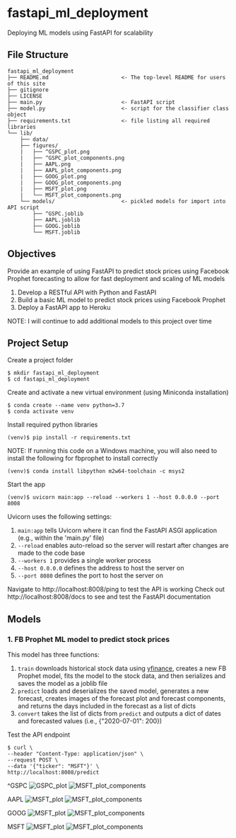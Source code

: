 # fastapi_ml_deployment
Deploying ML models using FastAPI for scalability

## File Structure

```{}
fastapi_ml_deployment
├── README.md                       <- The top-level README for users of this site
├── gitignore
├── LICENSE
├── main.py                         <- FastAPI script
├── model.py                        <- script for the classifier class object
├── requirements.txt                <- file listing all required libraries
└── lib/
    ├── data/
    ├── figures/
    |   ├── ^GSPC_plot.png
    |   ├── ^GSPC_plot_components.png
    |   ├── AAPL.png
    |   ├── AAPL_plot_components.png
    |   ├── GOOG_plot.png
    |   ├── GOOG_plot_components.png
    |   ├── MSFT_plot.png
    |   └── MSFT_plot_components.png
    └── models/                     <- pickled models for import into API script
        ├── ^GSPC.joblib
        ├── AAPL.joblib
        ├── GOOG.joblib
        └── MSFT.joblib
```

## Objectives

Provide an example of using FastAPI to predict stock prices using Facebook Prophet forecasting to allow for fast deployment and scaling of ML models

1. Develop a RESTful API with Python and FastAPI
2. Build a basic ML model to predict stock prices using Facebook Prophet
3. Deploy a FastAPI app to Heroku

NOTE: I will continue to add additional models to this project over time

## Project Setup

Create a project folder

```{python}
$ mkdir fastapi_ml_deployment
$ cd fastapi_ml_deployment
```

Create and activate a new virtual environment (using Miniconda installation)

```{python}
$ conda create --name venv python=3.7
$ conda activate venv
```

Install required python libraries

```{python}
(venv)$ pip install -r requirements.txt
```

NOTE: If running this code on a Windows machine, you will also need to install the following for fbprophet to install correctly

```{python}
(venv)$ conda install libpython m2w64-toolchain -c msys2
```

Start the app

```{python}
(venv)$ uvicorn main:app --reload --workers 1 --host 0.0.0.0 --port 8008
```

Uvicorn uses the following settings:

1. ```main:app``` tells Uvicorn where it can find the FastAPI ASGI application (e.g., within the 'main.py' file)
2. ```--reload``` enables auto-reload so the server will restart after changes are made to the code base
3. ```--workers 1``` provides a single worker process
4. ```--host 0.0.0.0``` defines the address to host the server on
5. ```--port 8080``` defines the port to host the server on

Navigate to http://localhost:8008/ping to test the API is working
Check out http://localhost:8008/docs to see and test the FastAPI documentation

## Models

### 1. FB Prophet ML model to predict stock prices

This model has three functions:

1. ```train``` downloads historical stock data using [yfinance](https://pypi.org/project/yfinance/), creates a new FB Prophet model, fits the model to the stock data, and then serializes and saves the model as a joblib file
2. ```predict``` loads and deserializes the saved model, generates a new forecast, creates images of the forecast plot and forecast components, and returns the days included in the forecast as a list of dicts
3. ```convert``` takes the list of dicts from ```predict``` and outputs a dict of dates and forecasted values (i.e., {"2020-07-01": 200})

Test the API endpoint

```{python}
$ curl \
--header "Content-Type: application/json" \
--request POST \
--data '{"ticker": "MSFT"}' \
http://localhost:8008/predict
```

^GSPC
![GSPC_plot](/lib/figures/^GSPC_plot.png)
![MSFT_plot_components](/lib/figures/^GSPC_plot_components.png)

AAPL
![MSFT_plot](/lib/figures/AAPL_plot.png)
![MSFT_plot_components](/lib/figures/AAPL_plot_components.png)

GOOG
![MSFT_plot](/lib/figures/GOOG_plot.png)
![MSFT_plot_components](/lib/figures/GOOG_plot_components.png)

MSFT
![MSFT_plot](/lib/figures/MSFT_plot.png)
![MSFT_plot_components](/lib/figures/MSFT_plot_components.png)